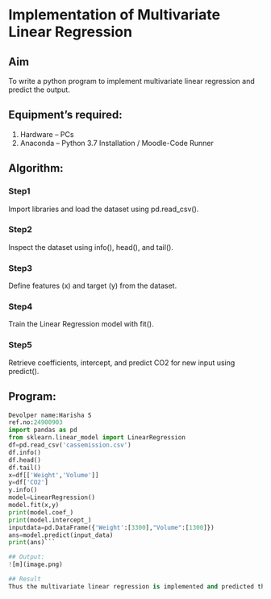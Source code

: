 # Implementation of Multivariate Linear Regression
## Aim
To write a python program to implement multivariate linear regression and predict the output.
## Equipment’s required:
1.	Hardware – PCs
2.	Anaconda – Python 3.7 Installation / Moodle-Code Runner
## Algorithm:
### Step1
Import libraries and load the dataset using pd.read_csv().

### Step2
Inspect the dataset using info(), head(), and tail().

### Step3
Define features (x) and target (y) from the dataset.

### Step4
Train the Linear Regression model with fit().

### Step5
Retrieve coefficients, intercept, and predict CO2 for new input using predict().


## Program:
```python 
Devolper name:Harisha S
ref.no:24900903
import pandas as pd
from sklearn.linear_model import LinearRegression
df=pd.read_csv('cassemission.csv')
df.info()
df.head()
df.tail()
x=df[['Weight','Volume']]
y=df['CO2']
y.info()
model=LinearRegression()
model.fit(x,y)
print(model.coef_)
print(model.intercept_)
inputdata=pd.DataFrame({'Weight':[3300],"Volume":[1300]})
ans=model.predict(input_data)
print(ans)```

## Output:
![m](image.png)

## Result
Thus the multivariate linear regression is implemented and predicted the output using python program.